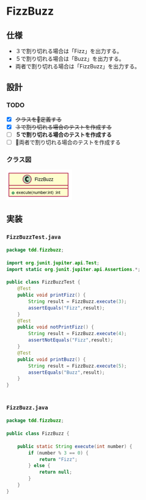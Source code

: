   
  
# FizzBuzz
  
## 仕様
  
+ ３で割り切れる場合は「Fizz」を出力する。
+ ５で割り切れる場合は「Buzz」を出力する。
+ 両者で割り切れる場合は「FizzBuzz」を出力する。
  
## 設計
  
### TODO
  
+ [x] ~~クラスを定義する~~
+ [x] ~~３で割り切れる場合のテストを作成する~~
+ [ ] **５で割り切れる場合のテストを作成する**
+ [ ] 両者で割り切れる場合のテストを作成する
  
### クラス図
  

![](./assets/e8d064149b1f1533be1aa0a12f272e560.png?0.6295560150349389)  
  
## 実装
  
  
### `FizzBuzzTest.java`
  
```java
package tdd.fizzbuzz;
  
import org.junit.jupiter.api.Test;
import static org.junit.jupiter.api.Assertions.*;
  
public class FizzBuzzTest {
    @Test
    public void printFizz() {
        String result = FizzBuzz.execute(3);
        assertEquals("Fizz",result);
    }
    @Test
    public void notPrintFizz() {
        String result = FizzBuzz.execute(4);
        assertNotEquals("Fizz",result);
    }
    @Test
    public void printBuzz() {
        String result = FizzBuzz.execute(5);
        assertEquals("Buzz",result);
    }
}
  
```  
### `FizzBuzz.java`
  
```java
package tdd.fizzbuzz;
  
public class FizzBuzz {
  
    public static String execute(int number) {
        if (number % 3 == 0) {
            return "Fizz";
        } else {
            return null;
        }
    }
}
  
```  
  
  